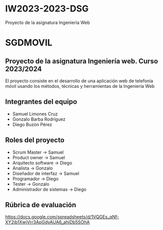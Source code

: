 # IW2023-2023-DSG
Proyecto de la asignatura Ingeniería Web
# SGDMOVIL
## Proyecto de la asignatura Ingeniería web. Curso 2023/2024
El proyecto consiste en el desarrollo de una aplicación web de telefonía móvil usando los métodos, técnicas y herramientas de la Ingeniería Web

## Integrantes del equipo
- Samuel Limones Cruz
- Gonzalo Barba Rodríguez
- Diego Buzón Pérez

## Roles del proyecto
- Scrum Master -> Samuel
- Product owner -> Samuel
- Arquitecto software -> Diego
- Analista -> Gonzalo
- Diseñador de interfaz -> Samuel
- Programador -> Diego
- Tester -> Gonzalo
- Administrador de sistemas -> Diego

## Rúbrica de evaluación
https://docs.google.com/spreadsheets/d/1VQGEs_qNf-XY2jb1XwjVrr3ApGdyAUA6_ahjDb5SOhA
